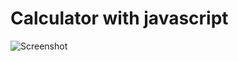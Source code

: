 # Calculator with javascript
![Screenshot](https://github.com/Rezamns/Calculator-with-javascript/assets/57560653/0771451e-7a54-4834-9039-bed19f9a6d0b)
